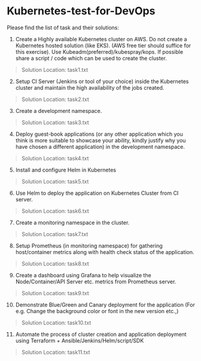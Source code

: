 # Kubernetes-test-for-DevOps

Please find the list of task and their solutions:
1) Create a Highly available Kubernetes cluster on AWS. Do not create a Kubernetes hosted solution (like EKS). (AWS free tier should suffice for this exercise). Use Kubeadm(preferred)/kubespray/kops. If possible share a script / code which can be used to create the cluster.
>Solution Location: task1.txt

2) Setup CI Server (Jenkins or tool of your choice) inside the Kubernetes cluster and maintain the high availability of the jobs created.
>Solution Location: task2.txt

3) Create a development namespace.
>Solution Location: task3.txt

4) Deploy guest-book applications (or any other application which you think is more suitable to showcase your ability, kindly justify why you have chosen a different application) in the development namespace.
>Solution Location: task4.txt

5) Install and configure Helm in Kubernetes
>Solution Location: task5.txt

6) Use Helm to deploy the application on Kubernetes Cluster from CI server.
>Solution Location: task6.txt

7) Create a monitoring namespace in the cluster.
>Solution Location: task7.txt

8) Setup Prometheus (in monitoring namespace) for gathering host/container metrics along with health check status of the application.
>Solution Location: task8.txt

9) Create a dashboard using Grafana to help visualize the Node/Container/API Server etc. metrics from Prometheus server.
>Solution Location: task9.txt

10) Demonstrate Blue/Green and Canary deployment for the application (For e.g. Change the background color or font in the new version etc.,)
>Solution Location: task10.txt

11) Automate the process of cluster creation and application deployment using Terraform + Ansible/Jenkins/Helm/script/SDK
>Solution Location: task11.txt
